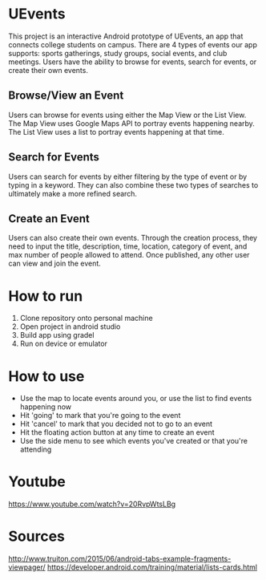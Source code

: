 # UEvents
This project is an interactive Android prototype of UEvents, an app that connects college students on campus. There are 4 types of events our app supports: sports gatherings, study groups, social events, and club meetings. Users have the ability to browse for events, search for events, or create their own events.

## Browse/View an Event
Users can browse for events using either the Map View or the List View. The Map View uses Google Maps API to portray events happening nearby. The List View uses a list to portray events happening at that time. 

## Search for Events
Users can search for events by either filtering by the type of event or by typing in a keyword. They can also combine these two types of searches to ultimately make a more refined search.

## Create an Event
Users can also create their own events. Through the creation process, they need to input the title, description, time, location, category of event, and max number of people allowed to attend. Once published, any other user can view and join the event.

# How to run
1. Clone repository onto personal machine
2. Open project in android studio
3. Build app using gradel
4. Run on device or emulator

# How to use
* Use the map to locate events around you, or use the list to find events happening now
* Hit 'going' to mark that you're going to the event
* Hit 'cancel' to mark that you decided not to go to an event
* Hit the floating action button at any time to create an event
* Use the side menu to see which events you've created or that you're attending

# Youtube
https://www.youtube.com/watch?v=20RvpWtsLBg

# Sources
http://www.truiton.com/2015/06/android-tabs-example-fragments-viewpager/
https://developer.android.com/training/material/lists-cards.html
